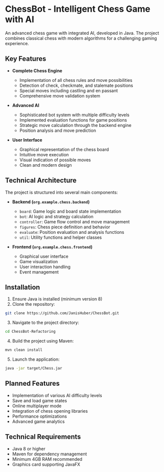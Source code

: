 # ChessBot - Intelligent Chess Game with AI

An advanced chess game with integrated AI, developed in Java. The project combines classical chess with modern algorithms for a challenging gaming experience.

## Key Features

- **Complete Chess Engine**
  - Implementation of all chess rules and move possibilities
  - Detection of check, checkmate, and stalemate positions
  - Special moves including castling and en passant
  - Comprehensive move validation system

- **Advanced AI**
  - Sophisticated bot system with multiple difficulty levels
  - Implemented evaluation functions for game positions
  - Strategic move calculation through the backend engine
  - Position analysis and move prediction

- **User Interface**
  - Graphical representation of the chess board
  - Intuitive move execution
  - Visual indication of possible moves
  - Clean and modern design

## Technical Architecture

The project is structured into several main components:

- **Backend (`org.example.chess.backend`)**
  - `board`: Game logic and board state implementation
  - `bot`: AI logic and strategy calculation
  - `controller`: Game flow control and move management
  - `figures`: Chess piece definition and behavior
  - `evaluate`: Position evaluation and analysis functions
  - `util`: Utility functions and helper classes

- **Frontend (`org.example.chess.frontend`)**
  - Graphical user interface
  - Game visualization
  - User interaction handling
  - Event management

## Installation

1. Ensure Java is installed (minimum version 8)
2. Clone the repository:
```bash
git clone https://github.com/JanisHuber/ChessBot.git
```
3. Navigate to the project directory:
```bash
cd ChessBot-Refactoring
```
4. Build the project using Maven:
```bash
mvn clean install
```
5. Launch the application:
```bash
java -jar target/Chess.jar
```

## Planned Features

- Implementation of various AI difficulty levels
- Save and load game states
- Online multiplayer mode
- Integration of chess opening libraries
- Performance optimizations
- Advanced game analytics

## Technical Requirements

- Java 8 or higher
- Maven for dependency management
- Minimum 4GB RAM recommended
- Graphics card supporting JavaFX
